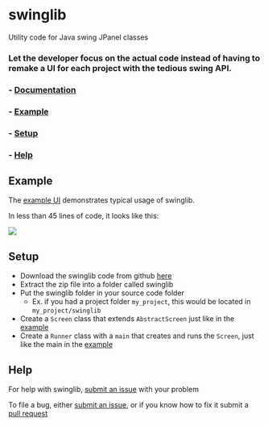 # swinglib
Utility code for Java swing JPanel classes

### Let the developer focus on the actual code instead of having to remake a UI for each project with the tedious swing API.

### - [Documentation](https://milind-u.github.io/swinglib)
### - [Example](#example)
### - [Setup](#setup)
### - [Help](#help)

## Example
The [example UI](Example.java) demonstrates typical usage of swinglib.

In less than 45 lines of code, it looks like this:

![](https://storage.googleapis.com/html_files_bucket/example.png)

## Setup
- Download the swinglib code from github [here](https://github.com/milind-u/swinglib/archive/refs/heads/main.zip)
- Extract the zip file into a folder called swinglib
- Put the swinglib folder in your source code folder
  - Ex. if you had a project folder `my_project`, this would be located in `my_project/swinglib`
- Create a `Screen` class that extends `AbstractScreen` just like in the [example](Example.java) 
- Create a `Runner` class with a `main` that creates and runs the `Screen`, just like the main in the [example](Example.java) 

## Help
For help with swinglib, [submit an issue](https://github.com/milind-u/swinglib/issues) with your problem

To file a bug, either [submit an issue](https://github.com/milind-u/swinglib/issues), or if you know how to fix it submit a [pull request](https://github.com/milind-u/swinglib/pulls)

